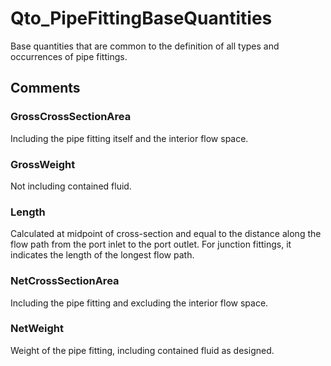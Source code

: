 # Qto_PipeFittingBaseQuantities

Base quantities that are common to the definition of all types and occurrences of pipe fittings.
<!-- end of short definition -->



## Comments

### GrossCrossSectionArea

Including the pipe fitting itself and the interior flow space.

### GrossWeight

Not including contained fluid.

### Length

Calculated at midpoint of cross-section and equal to the distance along the flow path from the port inlet to the port outlet. For junction fittings, it indicates the length of the longest flow path.

### NetCrossSectionArea

Including the pipe fitting and excluding the interior flow space.

### NetWeight

Weight of the pipe fitting, including contained fluid as designed.

